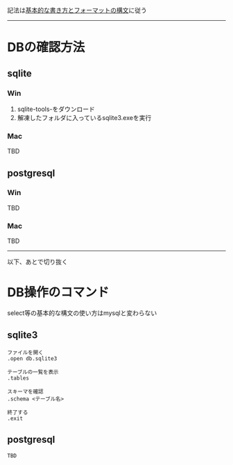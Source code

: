 記法は[基本的な書き方とフォーマットの構文](https://docs.github.com/ja/get-started/writing-on-github/getting-started-with-writing-and-formatting-on-github/basic-writing-and-formatting-syntax)に従う
___

# DBの確認方法
## sqlite
### Win
1. sqlite-tools-をダウンロード
1. 解凍したフォルダに入っているsqlite3.exeを実行

### Mac
TBD

## postgresql
### Win
TBD

### Mac
TBD

___

以下、あとで切り抜く

# DB操作のコマンド
select等の基本的な構文の使い方はmysqlと変わらない

## sqlite3
```text
ファイルを開く
.open db.sqlite3

テーブルの一覧を表示
.tables

スキーマを確認
.schema <テーブル名>

終了する
.exit
```

## postgresql
```text
TBD
```